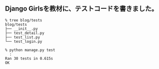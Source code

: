 ## Django Girlsを教材に、テストコードを書きました。
```
% tree blog/tests
blog/tests
├── __init__.py
├── test_detail.py
├── test_list.py
└── test_login.py

% python manage.py test
  :
Ran 30 tests in 0.615s
OK
```
